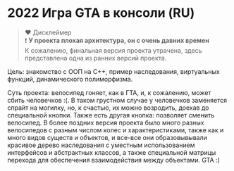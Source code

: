 # 2022 Игра GTA в консоли (RU)

> ❤️ Дисклеймер  
❗ **У проекта плохая архитектура, он с очень давних времен**  
К сожалению, финальная версия проекта утрачена, здесь представлена одна из ранних версий проекта.

Цель: знакомство с ООП на C++, пример наследования, виртуальных функций, динамического полиморфизма. 

Суть проекта: велосипед гоняет, как в ГТА, и, к сожалению, может сбить человечков :(. В таком грустном случае у человечков заменяется спрайт на могилку, но, к счастью, их можно возродить, доехав до специальной кнопки. Также есть другая кнопка: позволяет сменить велосипед. В более поздних версия проекта было много разных велосипедов с разным числом колес и характеристиками, также как и много видов существ и объектов, и все-все они образовывывали красивое дерево наследования с уместным использованием интерфейсов и абстрактных классов, а также специальной матрицы перехода для обеспечения взаимодействия между объектами. GTA :)
